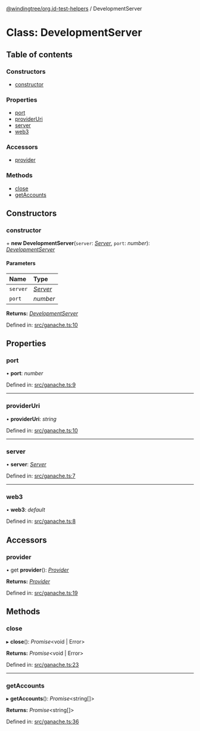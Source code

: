 [@windingtree/org.id-test-helpers](../README.md) / DevelopmentServer

# Class: DevelopmentServer

## Table of contents

### Constructors

- [constructor](developmentserver.md#constructor)

### Properties

- [port](developmentserver.md#port)
- [providerUri](developmentserver.md#provideruri)
- [server](developmentserver.md#server)
- [web3](developmentserver.md#web3)

### Accessors

- [provider](developmentserver.md#provider)

### Methods

- [close](developmentserver.md#close)
- [getAccounts](developmentserver.md#getaccounts)

## Constructors

### constructor

\+ **new DevelopmentServer**(`server`: [*Server*](../interfaces/ganache.server.md), `port`: *number*): [*DevelopmentServer*](developmentserver.md)

#### Parameters

| Name | Type |
| :------ | :------ |
| `server` | [*Server*](../interfaces/ganache.server.md) |
| `port` | *number* |

**Returns:** [*DevelopmentServer*](developmentserver.md)

Defined in: [src/ganache.ts:10](https://github.com/windingtree/org.id-sdk/blob/c4e7118/packages/test-helpers/src/ganache.ts#L10)

## Properties

### port

• **port**: *number*

Defined in: [src/ganache.ts:9](https://github.com/windingtree/org.id-sdk/blob/c4e7118/packages/test-helpers/src/ganache.ts#L9)

___

### providerUri

• **providerUri**: *string*

Defined in: [src/ganache.ts:10](https://github.com/windingtree/org.id-sdk/blob/c4e7118/packages/test-helpers/src/ganache.ts#L10)

___

### server

• **server**: [*Server*](../interfaces/ganache.server.md)

Defined in: [src/ganache.ts:7](https://github.com/windingtree/org.id-sdk/blob/c4e7118/packages/test-helpers/src/ganache.ts#L7)

___

### web3

• **web3**: *default*

Defined in: [src/ganache.ts:8](https://github.com/windingtree/org.id-sdk/blob/c4e7118/packages/test-helpers/src/ganache.ts#L8)

## Accessors

### provider

• get **provider**(): [*Provider*](../interfaces/ganache.provider.md)

**Returns:** [*Provider*](../interfaces/ganache.provider.md)

Defined in: [src/ganache.ts:19](https://github.com/windingtree/org.id-sdk/blob/c4e7118/packages/test-helpers/src/ganache.ts#L19)

## Methods

### close

▸ **close**(): *Promise*<void \| Error\>

**Returns:** *Promise*<void \| Error\>

Defined in: [src/ganache.ts:23](https://github.com/windingtree/org.id-sdk/blob/c4e7118/packages/test-helpers/src/ganache.ts#L23)

___

### getAccounts

▸ **getAccounts**(): *Promise*<string[]\>

**Returns:** *Promise*<string[]\>

Defined in: [src/ganache.ts:36](https://github.com/windingtree/org.id-sdk/blob/c4e7118/packages/test-helpers/src/ganache.ts#L36)
